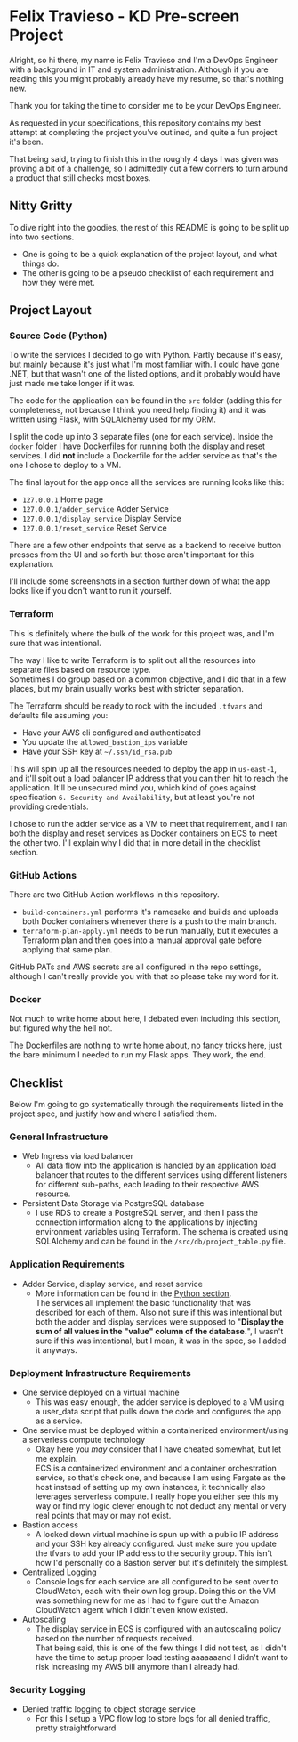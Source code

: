 # Felix Travieso - KD Pre-screen Project

Alright, so hi there, my name is Felix Travieso and I'm a DevOps Engineer with a background in IT and system administration.
Although if you are reading this you might probably already have my resume, so that's nothing new.

Thank you for taking the time to consider me to be your DevOps Engineer.

As requested in your specifications, this repository contains my best attempt at completing the project you've outlined, and quite a fun project it's been.

That being said, trying to finish this in the roughly 4 days I was given was proving a bit of a challenge, so I admittedly cut a few corners to turn around a product that still checks most boxes.

## Nitty Gritty

To dive right into the goodies, the rest of this README is going to be split up into two sections. 
- One is going to be a quick explanation of the project layout, and what things do. 
- The other is going to be a pseudo checklist of each requirement and how they were met.

## Project Layout

### Source Code (Python)

To write the services I decided to go with Python. Partly because it's easy, but mainly because it's just what I'm most familiar with.
I could have gone .NET, but that wasn't one of the listed options, and it probably would have just made me take longer if it was.

The code for the application can be found in the `src` folder (adding this for completeness, not because I think you need help finding it) and it was written using Flask, with SQLAlchemy used for my ORM. 

I split the code up into 3 separate files (one for each service). Inside the `docker` folder I have Dockerfiles for running both the display and reset services.
I did **not** include a Dockerfile for the adder service as that's the one I chose to deploy to a VM.

The final layout for the app once all the services are running looks like this:

- `127.0.0.1` Home page
- `127.0.0.1/adder_service` Adder Service
- `127.0.0.1/display_service` Display Service
- `127.0.0.1/reset_service` Reset Service

There are a few other endpoints that serve as a backend to receive button presses from the UI and so forth but those aren't important for this explanation.

I'll include some screenshots in a section further down of what the app looks like if you don't want to run it yourself.

### Terraform

This is definitely where the bulk of the work for this project was, and I'm sure that was intentional. 

The way I like to write Terraform is to split out all the resources into separate files based on resource type.  
Sometimes I do group based on a common objective, and I did that in a few places, but my brain usually works best with stricter separation.

The Terraform should be ready to rock with the included `.tfvars` and defaults file assuming you:

- Have your AWS cli configured and authenticated
- You update the `allowed_bastion_ips` variable
- Have your SSH key at `~/.ssh/id_rsa.pub`

This will spin up all the resources needed to deploy the app in `us-east-1`, and it'll spit out a load balancer IP address that you can then hit to reach the application. It'll be unsecured mind you, which kind of goes against specification `6. Security and Availability`, but at least you're not providing credentials.

I chose to run the adder service as a VM to meet that requirement, and I ran both the display and reset services as Docker containers on ECS to meet the other two. I'll explain why I did that in more detail in the checklist section.

### GitHub Actions

There are two GitHub Action workflows in this repository.

- `build-containers.yml` performs it's namesake and builds and uploads both Docker containers whenever there is a push to the main branch.
- `terraform-plan-apply.yml` needs to be run manually, but it executes a Terraform plan and then goes into a manual approval gate before applying that same plan.

GitHub PATs and AWS secrets are all configured in the repo settings, although I can't really provide you with that so please take my word for it.

### Docker

Not much to write home about here, I debated even including this section, but figured why the hell not.

The Dockerfiles are nothing to write home about, no fancy tricks here, just the bare minimum I needed to run my Flask apps. They work, the end.

## Checklist

Below I'm going to go systematically through the requirements listed in the project spec, and justify how and where I satisfied them.

### General Infrastructure

- Web Ingress via load balancer
  - All data flow into the application is handled by an application load balancer that routes to the different services using different listeners for different sub-paths, each leading to their respective AWS resource.
- Persistent Data Storage via PostgreSQL database
  - I use RDS to create a PostgreSQL server, and then I pass the connection information along to the applications by injecting environment variables using Terraform. The schema is created using SQLAlchemy and can be found in the `/src/db/project_table.py` file.

### Application Requirements

- Adder Service, display service, and reset service
  - More information can be found in the [Python section](#source-code-python).   
  The services all implement the basic functionality that was described for each of them. Also not sure if this was intentional but both the adder and display services were supposed to "**Display the sum of all values in the "value" column of the database.**", I wasn't sure if this was intentional, but I mean, it was in the spec, so I added it anyways.

### Deployment Infrastructure Requirements

- One service deployed on a virtual machine
  - This was easy enough, the adder service is deployed to a VM using a user_data script that pulls down the code and configures the app as a service.
- One service must be deployed within a containerized environment/using a serverless compute technology
  - Okay here you *may* consider that I have cheated somewhat, but let me explain.  
  ECS is a containerized environment and a container orchestration service, so that's check one, and because I am using Fargate as the host instead of setting up my own instances, it technically also leverages serverless compute. I really hope you either see this my way or find my logic clever enough to not deduct any mental or very real points that may or may not exist.
- Bastion access
  - A locked down virtual machine is spun up with a public IP address and your SSH key already configured. Just make sure you update the tfvars to add your IP address to the security group. This isn't how I'd personally do a Bastion server but it's definitely the simplest.
- Centralized Logging
  - Console logs for each service are all configured to be sent over to CloudWatch, each with their own log group. Doing this on the VM was something new for me as I had to figure out the Amazon CloudWatch agent which I didn't even know existed.
- Autoscaling
  - The display service in ECS is configured with an autoscaling policy based on the number of requests received.  
  That being said, this is one of the few things I did not test, as I didn't have the time to setup proper load testing aaaaaaand I didn't want to risk increasing my AWS bill anymore than I already had.

### Security Logging

- Denied traffic logging to object storage service
  - For this I setup a VPC flow log to store logs for all denied traffic, pretty straightforward